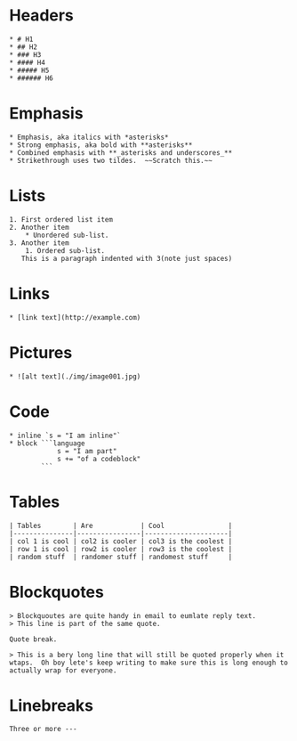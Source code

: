 # Headers
    * # H1
    * ## H2
    * ### H3
    * #### H4
    * ##### H5
    * ###### H6

# Emphasis
    * Emphasis, aka italics with *asterisks*
    * Strong emphasis, aka bold with **asterisks**
    * Combined emphasis with **_asterisks and underscores_**
    * Strikethrough uses two tildes.  ~~Scratch this.~~

# Lists
    1. First ordered list item
    2. Another item
        * Unordered sub-list.
    3. Another item
        1. Ordered sub-list.
       This is a paragraph indented with 3(note just spaces) 

# Links
    * [link text](http://example.com)

# Pictures
    * ![alt text](./img/image001.jpg)

# Code
    * inline `s = "I am inline"`
    * block ```language
                s = "I am part"
                s += "of a codeblock"
            ```

# Tables
    | Tables        | Are            | Cool                |
    |---------------|----------------|---------------------|
    | col 1 is cool | col2 is cooler | col3 is the coolest |
    | row 1 is cool | row2 is cooler | row3 is the coolest |
    | random stuff  | randomer stuff | randomest stuff     |

# Blockquotes
    > Blockquoutes are quite handy in email to eumlate reply text.
    > This line is part of the same quote.

    Quote break.

    > This is a bery long line that will still be quoted properly when it wtaps.  Oh boy lete's keep writing to make sure this is long enough to actually wrap for everyone.

# Linebreaks
    Three or more ---

